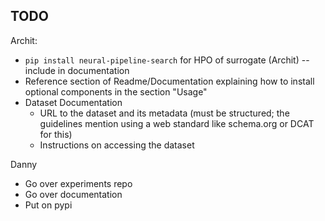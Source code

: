 ## TODO

Archit:
* `pip install neural-pipeline-search` for HPO of surrogate (Archit) -- include in documentation
* Reference section of Readme/Documentation explaining how to install optional components in the section "Usage"
* Dataset Documentation
    * URL to the dataset and its metadata (must be structured; the guidelines mention using a web standard like schema.org or DCAT for this)
    * Instructions on accessing the dataset

Danny
* Go over experiments repo
* Go over documentation
* Put on pypi
